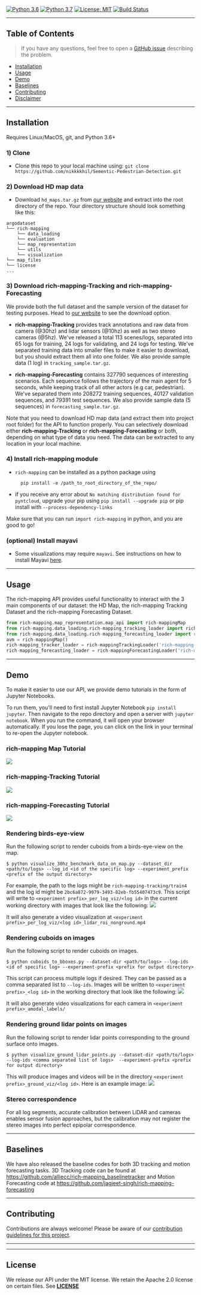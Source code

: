 [![Python 3.6](https://img.shields.io/badge/python-3.6-blue.svg)](https://www.python.org/downloads/release/python-360/)
[![Python 3.7](https://img.shields.io/badge/python-3.7-blue.svg)](https://www.python.org/downloads/release/python-370/)
[![License: MIT](https://img.shields.io/badge/License-MIT-yellow.svg)](./LICENSE)
[![Build Status](https://travis-ci.org/argoai/rich-mapping-api.svg?branch=master)](https://travis-ci.org/argoai/rich-mapping-api)


---

## Table of Contents

> If you have any questions, feel free to open a [GitHub issue](https://github.com/nikkkkhil/Sementic-Pedestrian-Detection/issues) describing the problem.

- [Installation](#installation)
- [Usage](#usage)
- [Demo](#demo)
- [Baselines](#baselines)
- [Contributing](#contributing)
- [Disclaimer](#disclaimer)


---

## Installation

Requires Linux/MacOS, git, and Python 3.6+

### 1) Clone

- Clone this repo to your local machine using:
```git clone https://github.com/nikkkkhil/Sementic-Pedestrian-Detection.git```

### 2) Download HD map data

- Download `hd_maps.tar.gz` from [our website](https://www.rich-mapping.org/data.html#download-link) and extract into the root directory of the repo. Your directory structure should look something like this:

```
argodataset
└── rich-mapping
    └── data_loading
    └── evaluation
    └── map_representation
    └── utils
    └── visualization
└── map_files
└── license
...
```

### 3) Download rich-mapping-Tracking and rich-mapping-Forecasting

We provide both the full dataset and the sample version of the dataset for testing purposes. Head to [our website](https://www.rich-mapping.org/data.html#download-link) to see the download option.

* **rich-mapping-Tracking** provides track annotations and raw data from camera (@30hz) and lidar sensors (@10hz) as well as two stereo cameras (@5hz). We've released a total 113 scenes/logs, separated into 65 logs for training, 24 logs for validating, and 24 logs for testing. We've separated training data into smaller files to make it easier to download, but you should extract them all into one folder.
    We also provide sample data (1 log) in `tracking_sample.tar.gz`.

* **rich-mapping-Forecasting** contains 327790 sequences of interesting scenarios. Each sequence follows the trajectory of the main agent for 5 seconds, while keeping track of all other actors (e.g car, pedestrian). We've separated them into 208272 training sequences, 40127 validation sequences, and 79391 test sequences.
    We also provide sample data (5 sequences) in `forecasting_sample.tar.gz`.

Note that you need to download HD map data (and extract them into project root folder) for the API to function properly. You can selectively download either **rich-mapping-Tracking** or **rich-mapping-Forecasting** or both, depending on what type of data you need. The data can be extracted to any location in your local machine.

### 4) Install rich-mapping module

* `rich-mapping` can be installed as a python package using

        pip install -e /path_to_root_directory_of_the_repo/
* if you receive any error about `No matching distribution found for pyntcloud`, upgrade your pip using `pip install --upgrade pip` or pip install with `--process-dependency-links`

Make sure that you can run `import rich-mapping` in python, and you are good to go!

### (optional) Install mayavi
* Some visualizations may require `mayavi`. See instructions on how to install Mayavi [here](https://docs.enthought.com/mayavi/mayavi/installation.html).

---

## Usage
The rich-mapping API provides useful functionality to interact with the 3 main components of our dataset: the HD Map, the rich-mapping Tracking Dataset and the rich-mapping Forecasting Dataset.

```python
from rich-mapping.map_representation.map_api import rich-mappingMap
from rich-mapping.data_loading.rich-mapping_tracking_loader import rich-mappingTrackingLoader
from rich-mapping.data_loading.rich-mapping_forecasting_loader import rich-mappingForecastingLoader
avm = rich-mappingMap()
rich-mapping_tracker_loader = rich-mappingTrackingLoader('rich-mapping-tracking/')    #simply change to your local path of the data
rich-mapping_forecasting_loader = rich-mappingForecastingLoader('rich-mapping-forecasting/') #simply change to your local path of the data
```

---

## Demo
To make it easier to use our API, we provide demo tutorials in the form of Jupyter Notebooks.

To run them, you'll need to first install Jupyter Notebook `pip install jupyter`. Then navigate to the repo directory and open a server with `jupyter notebook`. When you run the command, it will open your browser automatically. If you lose the page, you can click on the link in your terminal to re-open the Jupyter notebook.


### **rich-mapping Map Tutorial**
[![](images/map_tutorial.png)](./demo_usage/rich-mapping_map_tutorial.ipynb)

### **rich-mapping-Tracking Tutorial**
[![](images/tracking_tutorial.png)](./demo_usage/rich-mapping_tracking_tutorial.ipynb)

### **rich-mapping-Forecasting Tutorial**
[![](images/forecasting_tutorial.png)](./demo_usage/rich-mapping_forecasting_tutorial.ipynb)

### Rendering birds-eye-view
Run the following script to render cuboids from a birds-eye-view on the map.
```
$ python visualize_30hz_benchmark_data_on_map.py --dataset_dir <path/to/logs> --log_id <id of the specific log> --experiment_prefix <prefix of the output directory>
```
For example, the path to the logs might be `rich-mapping-tracking/train4` and the log id might be `2bc6a872-9979-3493-82eb-fb55407473c9`.  This script will write to `<experiment prefix>_per_log_viz/<log id>` in the current working directory with images that look like the following: ![](images/MIA_cb762bb1-7ce1-3ba5-b53d-13c159b532c8_315967327020035000.png)

It will also generate a video visualization at `<experiment prefix>_per_log_viz/<log id>_lidar_roi_nonground.mp4`

### Rendering cuboids on images
Run the following script to render cuboids on images.
```
$ python cuboids_to_bboxes.py --dataset-dir <path/to/logs> --log-ids <id of specific log> --experiment-prefix <prefix for output directory>
```
This script can process multiple logs if desired.  They can be passed as a comma separated list to `--log-ids`.  Images will be written to `<experiment prefix>_<log id>` in the working directory that look like the following: ![](images/ring_front_center_315966393219913000.jpg)

It will also generate video visualizations for each camera in `<experiment prefix>_amodal_labels/`

### Rendering ground lidar points on images
Run the following script to render lidar points corresponding to the ground surface onto images.
```
$ python visualize_ground_lidar_points.py --dataset-dir <path/to/logs> --log-ids <comma separated list of logs>  --experiment-prefix <prefix for output directory>
```
This will produce images and videos will be in the directory `<experiment prefix>_ground_viz/<log id>`.  Here is an example image: ![](images/ring_front_center_315966392920007000.jpg)

### Stereo correspondence
For all log segments, accurate calibration between LiDAR and cameras enables sensor fusion approaches, but the calibration may not register the stereo images into perfect epipolar correspondence.

---

## Baselines

We have also released the baseline codes for both 3D tracking and motion forecasting tasks. 
3D Tracking code can be found at https://github.com/alliecc/rich-mapping_baselinetracker and Motion Forecasting code at https://github.com/jagjeet-singh/rich-mapping-forecasting

---

## Contributing
Contributions are always welcome! Please be aware of our [contribution guidelines for this project](CONTRIBUTING.md).

---

---

## License

We release our API under the MIT license. We retain the Apache 2.0 license on certain files. See **[LICENSE](./LICENSE)**
